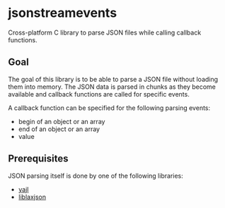 # jsonstreamevents 
Cross-platform C library to parse JSON files while calling callback functions.

## Goal
The goal of this library is to be able to parse a JSON file without loading them into memory.
The JSON data is parsed in chunks as they become available and callback functions are called for specific events.

A callback function can be specified for the following parsing events:
- begin of an object or an array
- end of an object or an array
- value

## Prerequisites
JSON parsing itself is done by one of the following libraries:
- [yajl](https://github.com/lloyd/yajl/)
- [liblaxjson](https://github.com/andrewrk/liblaxjson)
